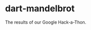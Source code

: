 dart-mandelbrot
================

The results of our Google Hack-a-Thon.

  [Hack-a-Thon]: http://mckoss.github.com/dart-mandelbrot/